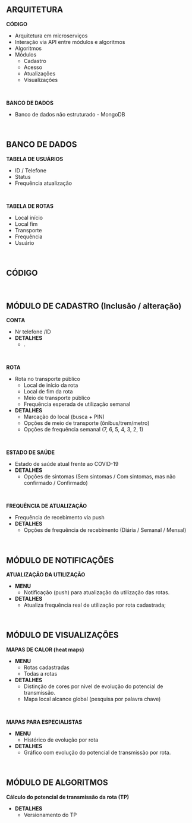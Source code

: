 ## ARQUITETURA 

**CÓDIGO** <br>
  - Arquitetura em microserviços
  - Interação via API entre módulos e algoritmos 
  - Algoritmos 
  - Módulos 
    - Cadastro
    - Acesso
    - Atualizações
    - Visualizações
<br>

**BANCO DE DADOS**
  - Banco de dados não estruturado - MongoDB
  


<br>

## BANCO DE DADOS

**TABELA DE USUÁRIOS**
  - ID / Telefone
  - Status
  - Frequência atualização
<br>

**TABELA DE ROTAS**
  - Local início
  - Local fim
  - Transporte 
  - Frequência
  - Usuário



<br>

## CÓDIGO 

<br>

## MÓDULO DE CADASTRO (Inclusão / alteração)

**CONTA**
  - Nr telefone /ID 
  - **DETALHES**
    - . 
<br>

**ROTA** <br>
  - Rota no transporte público   
     - Local de início da rota
     - Local de fim da rota
     - Meio de transporte público
     - Frequência esperada de utilização semanal 
  - **DETALHES** 
     - Marcação do local (busca + PIN)
     - Opções de meio de transporte (ônibus/trem/metro)
     - Opções de frequência semanal (7, 6, 5, 4, 3, 2, 1)  
<br>

**ESTADO DE SAÚDE**  <br>
  - Estado de saúde atual frente ao COVID-19 
  - **DETALHES**
     - Opções de sintomas (Sem sintomas / Com sintomas, mas não confirmado / Confirmado)
<br>

**FREQUÊNCIA DE ATUALIZAÇÃO**
  - Frequência de recebimento via push
  - **DETALHES**
     - Opções de frequência de recebimento (Diária / Semanal / Mensal)
<br>

## MÓDULO DE NOTIFICAÇÕES

**ATUALIZAÇÃO DA UTILIZAÇÃO**
  - **MENU**
     - Notificação (push) para atualização da utilização das rotas.
  - **DETALHES**
     - Atualiza frequência real de utilização por rota cadastrada;
<br>

## MÓDULO DE VISUALIZAÇÕES 

**MAPAS DE CALOR (heat maps)**
  - **MENU**
     - Rotas cadastradas 
     - Todas a rotas
  - **DETALHES**
     - Distinção de cores por nível de evolução do potencial de transmissão. 
     - Mapa local alcance global (pesquisa por palavra chave)

<br>

**MAPAS PARA ESPECIALISTAS**
  - **MENU**
     - Histórico de evolução por rota
  - **DETALHES**
     - Gráfico com evolução do potencial de transmissão por rota. 
<br>

## MÓDULO DE ALGORITMOS

**Cálculo do potencial de transmissão da rota (TP)**
  - **DETALHES**
     - Versionamento do TP 

<br>



